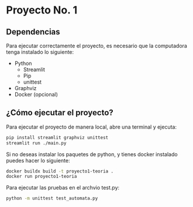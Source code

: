 # Proyecto No. 1 

## Dependencias
Para ejecutar correctamente el proyecto, es necesario que la computadora tenga instalado lo siguiente:
- Python 
    - Streamlit
    - Pip
    - unittest
- Graphviz
- Docker (opcional)
## ¿Cómo ejecutar el proyecto?
Para ejecutar el proyecto de manera local, abre una terminal y ejecuta:
```sh
pip install streamlit graphviz unittest
streamlit run ./main.py
```
Si no deseas instalar los paquetes de python, y tienes docker instalado puedes hacer lo siguiente:
```sh
docker buildx build -t proyecto1-teoria .
docker run proyecto1-teoria
``` 
Para ejecutar las pruebas en el archvio test.py:
```sh
python -m unittest test_automata.py
```
